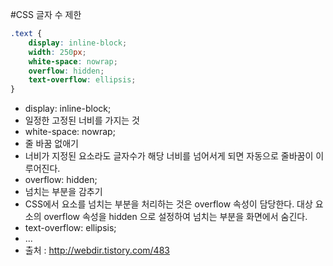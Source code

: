 #CSS 글자 수 제한

````css
.text {
    display: inline-block;
    width: 250px;
    white-space: nowrap;
    overflow: hidden;
    text-overflow: ellipsis;
}
````
- display: inline-block;
 - 일정한 고정된 너비를 가지는 것
- white-space: nowrap;
 - 줄 바꿈 없애기
 - 너비가 지정된 요소라도 글자수가 해당 너비를 넘어서게 되면 자동으로 줄바꿈이 이루어진다.
- overflow: hidden;
 - 넘치는 부분을 감추기
 - CSS에서 요소를 넘치는 부분을 처리하는 것은 overflow 속성이 담당한다. 대상 요소의 overflow 속성을 hidden 으로 설정하여 넘치는 부분을 화면에서 숨긴다.
- text-overflow: ellipsis;
 - ...
- 출처 : http://webdir.tistory.com/483
